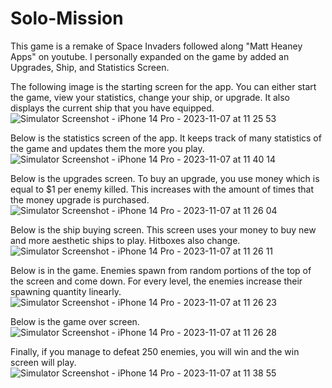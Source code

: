 # Solo-Mission
This game is a remake of Space Invaders followed along "Matt Heaney Apps" on youtube. I personally expanded on the game by added an Upgrades, Ship, and Statistics Screen.

The following image is the starting screen for the app. You can either start the game, view your statistics, change your ship, or upgrade. It also displays the current ship that you have equipped.
![Simulator Screenshot - iPhone 14 Pro - 2023-11-07 at 11 25 53](https://github.com/NoahSpina/Solo-Mission/assets/142749402/7413f3ad-969d-4452-900c-eff516e83ebc)

Below is the statistics screen of the app. It keeps track of many statistics of the game and updates them the more you play.
![Simulator Screenshot - iPhone 14 Pro - 2023-11-07 at 11 40 14](https://github.com/NoahSpina/Solo-Mission/assets/142749402/5c878f1c-181c-4855-bceb-2047678d65de)

Below is the upgrades screen. To buy an upgrade, you use money which is equal to $1 per enemy killed. This increases with the amount of times that the money upgrade is purchased.
![Simulator Screenshot - iPhone 14 Pro - 2023-11-07 at 11 26 04](https://github.com/NoahSpina/Solo-Mission/assets/142749402/94ae5008-aba2-470c-8ef3-6f98c471bcc7)

Below is the ship buying screen. This screen uses your money to buy new and more aesthetic ships to play. Hitboxes also change. 
![Simulator Screenshot - iPhone 14 Pro - 2023-11-07 at 11 26 11](https://github.com/NoahSpina/Solo-Mission/assets/142749402/e82de551-a03a-4054-99dd-b7463988c59c)

Below is in the game. Enemies spawn from random portions of the top of the screen and come down. For every level, the enemies increase their spawning quantity linearly. 
![Simulator Screenshot - iPhone 14 Pro - 2023-11-07 at 11 26 23](https://github.com/NoahSpina/Solo-Mission/assets/142749402/008a30a8-d94a-4867-959e-ac53df11091e)

Below is the game over screen.
![Simulator Screenshot - iPhone 14 Pro - 2023-11-07 at 11 26 28](https://github.com/NoahSpina/Solo-Mission/assets/142749402/80388e1d-c956-4720-af55-fbd43fbd2f1e)

Finally, if you manage to defeat 250 enemies, you will win and the win screen will play. 
![Simulator Screenshot - iPhone 14 Pro - 2023-11-07 at 11 38 55](https://github.com/NoahSpina/Solo-Mission/assets/142749402/f4795d3e-0a0a-49cf-b395-e35088300659)
